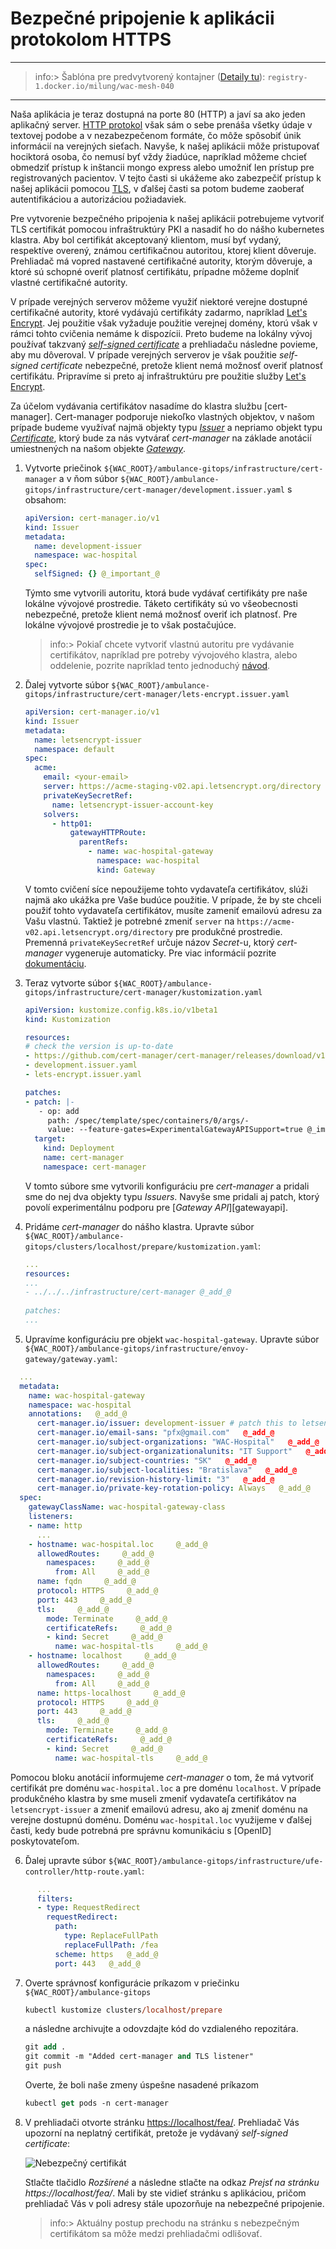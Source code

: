 # Bezpečné pripojenie k aplikácii protokolom HTTPS

---

>info:>
Šablóna pre predvytvorený kontajner ([Detaily tu](../99.Problems-Resolutions/01.development-containers.md)):
`registry-1.docker.io/milung/wac-mesh-040`

---

Naša aplikácia je teraz dostupná na porte 80 (HTTP) a javí sa ako jeden aplikačný server. [HTTP protokol](https://developer.mozilla.org/en-US/docs/Web/HTTP) však sám o sebe prenáša všetky údaje v textovej podobe a v nezabezpečenom formáte, čo môže spôsobiť únik informácií na verejných sieťach. Navyše, k našej aplikácii môže pristupovať hociktorá osoba, čo nemusí byť vždy žiadúce, napríklad môžeme chcieť obmedziť prístup k inštancii mongo express alebo umožniť len prístup pre registrovaných pacientov. V tejto časti si ukážeme ako zabezpečiť prístup k našej aplikácii pomocou [TLS](https://developer.mozilla.org/en-US/docs/Web/Security/Transport_Layer_Security), v ďalšej časti sa potom budeme zaoberať autentifikáciou a autorizáciou požiadaviek.

Pre vytvorenie bezpečného pripojenia k našej aplikácii potrebujeme vytvoriť TLS certifikát pomocou infraštruktúry PKI a nasadiť ho do nášho kubernetes klastra. Aby bol certifikát akceptovaný klientom, musí byť vydaný, respektíve overený, známou certifikačnou autoritou, ktorej klient dôveruje. Prehliadač má vopred nastavené certifikačné autority, ktorým dôveruje, a ktoré sú schopné overiť platnosť certifikátu, prípadne môžeme doplniť vlastné certifikačné autority.

V prípade verejných serverov môžeme využiť niektoré verejne dostupné certifikačné autority, ktoré vydávajú certifikáty zadarmo, napríklad [Let's Encrypt](https://letsencrypt.org/). Jej použitie však vyžaduje použitie verejnej domény, ktorú však v rámci tohto cvičenia nemáme k dispozícii. Preto budeme na lokálny vývoj používať takzvaný [_self-signed certificate_](https://en.wikipedia.org/wiki/Self-signed_certificate) a prehliadaču následne povieme, aby mu dôveroval. V prípade verejných serverov je však použitie _self-signed certificate_ nebezpečné, pretože klient nemá možnosť overiť platnosť certifikátu. Pripravíme si preto aj infraštruktúru pre použitie služby [Let's Encrypt](https://letsencrypt.org/).

Za účelom vydávania certifikátov nasadíme do klastra službu [cert-manager]. Cert-manager podporuje niekoľko vlastných objektov, v našom prípade budeme využívať najmä objekty typu [_Issuer_](https://cert-manager.io/docs/concepts/issuer/) a nepriamo objekt typu [_Certificate_](https://cert-manager.io/docs/concepts/certificate/), ktorý bude za nás vytvárať _cert-manager_ na základe anotácií umiestnených na našom objekte [_Gateway_](https://cert-manager.io/docs/usage/gateway/).

1. Vytvorte priečinok `${WAC_ROOT}/ambulance-gitops/infrastructure/cert-manager` a v ňom súbor `${WAC_ROOT}/ambulance-gitops/infrastructure/cert-manager/development.issuer.yaml` s obsahom:

    ```yaml
    apiVersion: cert-manager.io/v1
    kind: Issuer
    metadata:
      name: development-issuer
      namespace: wac-hospital
    spec:
      selfSigned: {} @_important_@
    ```

    Týmto sme vytvorili autoritu, ktorá bude vydávať certifikáty pre naše lokálne vývojové prostredie. Táketo certifikáty sú vo všeobecnosti nebezpečné, pretože klient nemá možnosť overiť ich platnosť. Pre lokálne vývojové prostredie je to však postačujúce.

    >info:> Pokiaľ chcete vytvoriť vlastnú autoritu pre vydávanie certifikátov, napríklad pre potreby vývojového klastra, alebo oddelenie, pozrite napríklad tento jednoduchý [návod](https://cert-manager.io/docs/configuration/selfsigned/#bootstrapping-ca-issuers).

2. Ďalej vytvorte súbor `${WAC_ROOT}/ambulance-gitops/infrastructure/cert-manager/lets-encrypt.issuer.yaml`

   ```yaml
   apiVersion: cert-manager.io/v1
   kind: Issuer
   metadata:
     name: letsencrypt-issuer
     namespace: default
   spec:
     acme:
       email: <your-email>
       server: https://acme-staging-v02.api.letsencrypt.org/directory  # Use this for testing
       privateKeySecretRef:
         name: letsencrypt-issuer-account-key
       solvers:
         - http01:
             gatewayHTTPRoute:
               parentRefs:
                 - name: wac-hospital-gateway
                   namespace: wac-hospital
                   kind: Gateway
   ```

   V tomto cvičení síce nepoužijeme tohto vydavateľa certifikátov, slúži najmä ako ukážka pre Vaše budúce použitie. V prípade, že by ste chceli použiť tohto vydavateľa certifikátov, musíte zameniť emailovú adresu za Vašu vlastnú. Taktiež je potrebné zmeniť `server` na `https://acme-v02.api.letsencrypt.org/directory` pre produkčné prostredie. Premenná `privateKeySecretRef` určuje názov _Secret_-u, ktorý _cert-manager_ vygeneruje automaticky. Pre viac informácií pozrite [dokumentáciu](https://cert-manager.io/docs/configuration/acme/).

3. Teraz vytvorte súbor `${WAC_ROOT}/ambulance-gitops/infrastructure/cert-manager/kustomization.yaml`

   ```yaml
   apiVersion: kustomize.config.k8s.io/v1beta1
   kind: Kustomization
   
   resources:
   # check the version is up-to-date
   - https://github.com/cert-manager/cert-manager/releases/download/v1.13.1/cert-manager.yaml
   - development.issuer.yaml
   - lets-encrypt.issuer.yaml
   
   patches:
   - patch: |-
      - op: add
        path: /spec/template/spec/containers/0/args/-
        value: --feature-gates=ExperimentalGatewayAPISupport=true @_important_@
     target:
       kind: Deployment
       name: cert-manager
       namespace: cert-manager
   ```

    V tomto súbore sme vytvorili konfiguráciu pre _cert-manager_ a pridali sme do nej dva objekty typu _Issuers_. Navyše sme pridali aj patch, ktorý povolí experimentálnu podporu pre [_Gateway API_][gatewayapi].

4. Pridáme _cert-manager_ do nášho klastra. Upravte súbor `${WAC_ROOT}/ambulance-gitops/clusters/localhost/prepare/kustomization.yaml`:

   ```yaml
   ... 
   resources:
   ...
   - ../../../infrastructure/cert-manager @_add_@
     
   patches: 
   ...
   ```

5. Upravíme konfiguráciu pre objekt `wac-hospital-gateway`. Upravte súbor `${WAC_ROOT}/ambulance-gitops/infrastructure/envoy-gateway/gateway.yaml`:

```yaml
  ...
  metadata:
    name: wac-hospital-gateway
    namespace: wac-hospital
    annotations:   @_add_@
      cert-manager.io/issuer: development-issuer # patch this to letsencrypt-issuer for production cluster   @_add_@
      cert-manager.io/email-sans: "pfx@gmail.com"   @_add_@
      cert-manager.io/subject-organizations: "WAC-Hospital"   @_add_@
      cert-manager.io/subject-organizationalunits: "IT Support"   @_add_@
      cert-manager.io/subject-countries: "SK"   @_add_@
      cert-manager.io/subject-localities: "Bratislava"   @_add_@
      cert-manager.io/revision-history-limit: "3"   @_add_@
      cert-manager.io/private-key-rotation-policy: Always   @_add_@
  spec:
    gatewayClassName: wac-hospital-gateway-class
    listeners:
    - name: http
      ...
    - hostname: wac-hospital.loc     @_add_@
      allowedRoutes:     @_add_@
        namespaces:     @_add_@
          from: All     @_add_@
      name: fqdn     @_add_@
      protocol: HTTPS     @_add_@
      port: 443     @_add_@
      tls:     @_add_@
        mode: Terminate     @_add_@
        certificateRefs:     @_add_@
        - kind: Secret     @_add_@
          name: wac-hospital-tls     @_add_@
    - hostname: localhost     @_add_@
      allowedRoutes:     @_add_@
        namespaces:     @_add_@
          from: All     @_add_@
      name: https-localhost     @_add_@
      protocol: HTTPS     @_add_@
      port: 443     @_add_@
      tls:     @_add_@
        mode: Terminate     @_add_@
        certificateRefs:     @_add_@
        - kind: Secret     @_add_@
          name: wac-hospital-tls     @_add_@
```

   Pomocou bloku anotácií informujeme _cert-manager_ o tom, že má vytvoriť certifikát pre doménu `wac-hospital.loc` a pre doménu `localhost`. V prípade produkčného klastra by sme museli zmeniť vydavateľa certifikátov na `letsencrypt-issuer` a zmeniť emailovú adresu, ako aj zmeniť doménu na verejne dostupnú doménu. Doménu `wac-hospital.loc` využijeme v ďalšej časti, kedy bude potrebná pre správnu komunikáciu s [OpenID] poskytovateľom.

6. Ďalej upravte súbor `${WAC_ROOT}/ambulance-gitops/infrastructure/ufe-controller/http-route.yaml`:

```yaml
      ...
      filters:
      - type: RequestRedirect
        requestRedirect:
          path:
            type: ReplaceFullPath
            replaceFullPath: /fea
          scheme: https   @_add_@
          port: 443   @_add_@
```

7. Overte správnosť konfigurácie príkazom v priečinku `${WAC_ROOT}/ambulance-gitops`

   ```ps
   kubectl kustomize clusters/localhost/prepare
   ```

   a následne archivujte a odovzdajte kód do vzdialeného repozitára.

   ```ps
   git add .
   git commit -m "Added cert-manager and TLS listener"
   git push
   ```

   Overte, že boli naše zmeny úspešne nasadené príkazom

   ```ps
   kubectl get pods -n cert-manager
   ```

8. V prehliadači otvorte stránku [https://localhost/fea/](https://localhost/fea/). Prehliadač Vás upozorní na neplatný certifikát, pretože je vydávaný _self-signed certificate_:

   ![Nebezpečný certifikát](./img/040-01-SelfSignde-Cert.png)

   Stlačte tlačidlo _Rozšírené_ a následne stlačte na odkaz _Prejsť na stránku https://localhost/fea/_. Mali by ste vidieť stránku s aplikáciou, pričom prehliadač Vás v poli adresy stále upozorňuje na nebezpečné pripojenie.

   >info:> Aktuálny postup prechodu na stránku s nebezpečným certifikátom sa môže medzi prehliadačmi odlišovať.
